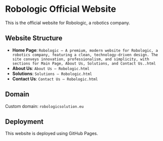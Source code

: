 # Robologic Official Website

This is the official website for Robologic, a robotics company.

## Website Structure

- **Home Page**: `Robologic – A premium, modern website for Robologic, a robotics company, featuring a clean, technology-driven design. The site conveys innovation, professionalism, and simplicity, with sections for Main Page, About Us, Solutions, and Contact Us..html`
- **About Us**: `About Us – Robologic.html`
- **Solutions**: `Solutions – Robologic.html`
- **Contact Us**: `Contact Us – Robologic.html`

## Domain

Custom domain: `robologicsolution.eu`

## Deployment

This website is deployed using GitHub Pages.
